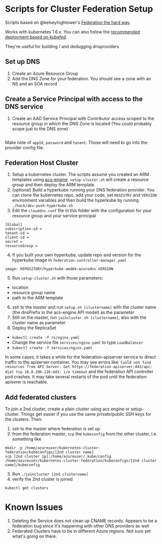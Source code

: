 # Scripts for Cluster Federation Setup

Scripts based on @kelseyhightower's [Federation the hard way](https://github.com/kelseyhightower/kubernetes-cluster-federation).

Works with kubernetes 1.6.x. You can also follow the [recommended deployment based on kubefed](README.md).

They're useful for building / and dedugging dnsproviders

## Set up DNS
1. Create an Azure Resource Group
2. Add the DNS Zone for your federation. You should see a zone with an NS and an SOA record

## Create a Service Principal with access to the DNS service
1. Create an AAD Service Principal with Contributor access scoped to the resource group in which the DNS Zone is located (You could probably scope just to the DNS zone)
```az ad sp create-for-rbac -n "http://MyApp" --role contributor --scopes /subscriptions/[your subscription id]/resourceGroups/[your resource group]
```

Make note of `appId`, `password` and `tenant`. Those will need to go into the provider config file. 

## Federation Host Cluster
1. Setup a kubernetes cluster. The scripts assume you created an ARM templates using [acs-engine](https://github.com/Azure/acs-engine). `setup-cluster.sh` will create a resource group and then deploy the ARM template.  
2. (optional) Build a hyperkube running your DNS federation provider. You can clone the kubernetes repo, add your code, set `REGISTRY` and `VERSION` environment variables and then build the hyperkube by running `./hack/dev-push-hyperkube.sh`
3. Edit the `clouddns.conf` file in this folder with the configuration for your resource group and your service principal
```
[Global]
subscription-id = 
tenant-id = 
client-id = 
secret = 
resourceGroup = 
```
4. If you built your own hyperkube, update repo and version for the hyperkube image in  `federation-controller-manager.yaml` 
```
image: REPOSITORY/hyperkube-amd64:azuredns.VERSION
```
5. Run `setup-cluster.sh` with those parameters:
- location
- resource group name
- path to the ARM template 
6. ssh to the master and run `setup.sh [clustername]` with the cluster name (the dnsPrefix in the acs-engine API model) as the parameter
7. Still on the master, run `joincluster.sh [clustername]`, also with the cluster name as parameter
8. Deploy the ReplicaSet
- `kubectl create -f rs/nginx.yaml`
- Change the service file `services/nginx.yaml` to type `LoadBalancer`
- `kubectl create -f services/nginx.yaml`

In some cases, it takes a while for the federation-apiserver service to direct traffic to the apiserver container. You may see errors like: ```Could not find resources from API Server: Get https://federation-apiserver:443/api: dial tcp 10.0.206.126:443: i/o timeout``` and the federation API controller pod crashes. It may take several restarts of the pod until the federation apiserer is reachable.

## Add federated clusters
To join a 2nd cluster, create a plain cluster using acs engine or setup-cluster. Things get easier if you use the same private/public SSH keys for the clusters. Then:
1. ssh to the master where federation is set up
2. from the federation master, `scp` the `kubeconfig` from the other cluster, i.e. something like
```
mkdir -p /home/azureuser/kubernetes-cluster-federation/kubeconfigs/[2nd cluster name]
scp [2nd cluster ip]:/home/azureuser/.kube/config /home/azureuser/kubernetes-cluster-federation/kubeconfigs/[2nd cluster name]/kubeconfig
```
3. Run `./joincluster [2nd clustername]`
4. verify the 2nd cluster is joined
```
kubectl get clusters
```

# Known Issues
1. Deleting the Service does not clean up CNAME records. Appears to be a federation bug since it's happening with other DNS providers as well
2. Federated Clusters have to be in different Azure regions. Not sure yet what's going on there. 





